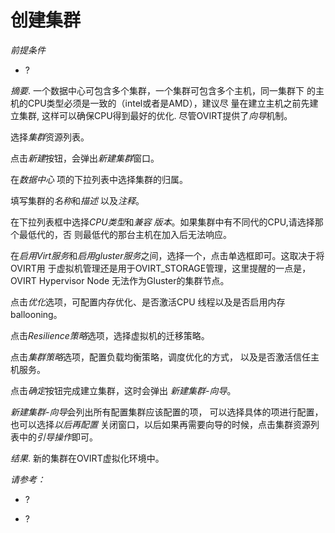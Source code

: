 # 创建集群

*前提条件*

-   ?

*摘要*.
一个数据中心可包含多个集群，一个集群可包含多个主机，同一集群下
的主机的CPU类型必须是一致的（intel或者是AMD），建议尽
量在建立主机之前先建立集群, 这样可以确保CPU得到最好的优化.
尽管OVIRT提供了*向导*机制。

选择*集群*资源列表。

点击*新建*按钮，会弹出*新建集群*窗口。

在*数据中心* 项的下拉列表中选择集群的归属。

填写集群的*名称*和*描述* 以及*注释*。

在下拉列表框中选择*CPU类型*和*兼容
版本*。如果集群中有不同代的CPU,请选择那个最低代的，否
则最低代的那台主机在加入后无法响应。

在*启用Virt服务*和*启用gluster服务*之间，选择一个，点击单选框即可。这取决于将OVIRT用
于虚拟机管理还是用于OVIRT\_STORAGE管理，这里提醒的一点是，OVIRT
Hypervisor Node 无法作为Gluster的集群节点。

点击*优化*选项，可配置内存优化、是否激活CPU
线程以及是否启用内存ballooning。

点击*Resilience策略*选项，选择虚拟机的迁移策略。

点击*集群策略*选项，配置负载均衡策略，调度优化的方式，
以及是否激活信任主机服务。

点击*确定*按钮完成建立集群，这时会弹出 *新建集群-向导*。

*新建集群-向导*会列出所有配置集群应该配置的项，
可以选择具体的项进行配置，也可以选择*以后再配置*
关闭窗口，以后如果再需要向导的时候，点击集群资源列表中的*引导操作*即可。

*结果*.
新的集群在OVIRT虚拟化环境中。

*请参考：*

-   ?

-   ?
